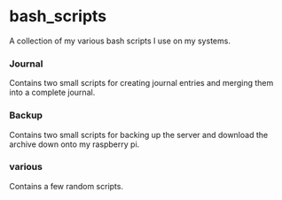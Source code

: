 # bash_scripts
A collection of my various bash scripts I use on my systems.

### Journal
Contains two small scripts for creating journal entries and merging them into a complete journal.

### Backup
Contains two small scripts for backing up the server and download the archive down onto my raspberry pi.

### various
Contains a few random scripts.
